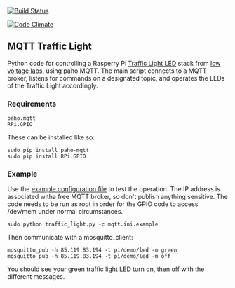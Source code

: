 [![Build Status](https://travis-ci.org/Scott8586/TrafficLight.svg?branch=master)](https://travis-ci.org/Scott8586/TrafficLight)

[![Code Climate](https://codeclimate.com/github/codeclimate/codeclimate/badges/gpa.svg)](https://codeclimate.com/github/Scott8586/TrafficLight)

## MQTT Traffic Light

Python code for controlling a Rasperry Pi [Traffic Light LED](https://www.amazon.com/Pi-Traffic-Light-Raspberry-pack/dp/B00RIIGD30) stack
from [low voltage labs](http://lowvoltagelabs.com), using paho MQTT.
The main script connects to a MQTT broker, listens for commands on a designated topic, and operates the LEDs of the Traffic Light accordingly.


### Requirements

	paho.mqtt
	RPi.GPIO

These can be installed like so:

```
sudo pip install paho-mqtt
sudo pip install RPi.GPIO
```

### Example

Use the [example configuration file](mqtt.ini.example) to test the operation.
The IP address is associated witha free MQTT broker, so don't publish anything
sensitive.  The code needs to be run as root in order for the GPIO code to access
/dev/mem under normal circumstances.

```
sudo python traffic_light.py -c mqtt.ini.example
```

Then communicate with a mosquitto_client:

```
mosquitto_pub -h 85.119.83.194 -t pi/demo/led -m green
mosquitto_pub -h 85.119.83.194 -t pi/demo/led -m off
```

You should see your green traffic light LED turn on, then off with the different messages.

